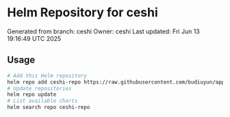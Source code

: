 # Helm Repository for ceshi
Generated from branch: ceshi
Owner: ceshi
Last updated: Fri Jun 13 19:16:49 UTC 2025

## Usage
```bash
# Add this Helm repository
helm repo add ceshi-repo https://raw.githubusercontent.com/budiuyun/appStore/helm-ceshi/
# Update repositories
helm repo update
# List available charts
helm search repo ceshi-repo
```
